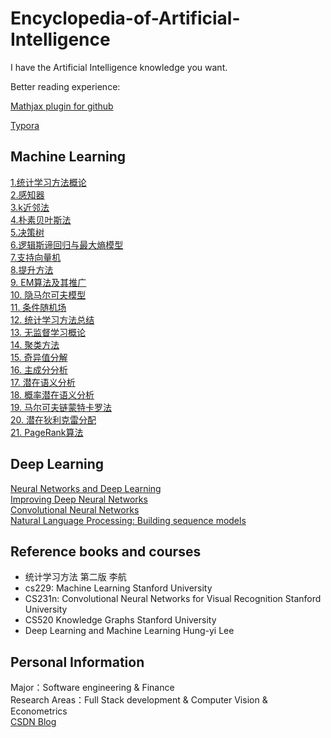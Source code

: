 # Encyclopedia-of-Artificial-Intelligence
I have the Artificial Intelligence knowledge you want. 

Better reading experience:

[Mathjax plugin for github ](https://chrome.google.com/webstore/detail/mathjax-plugin-for-github/ioemnmodlmafdkllaclgeombjnmnbima) 

[Typora]( https://typora.io/)

## Machine Learning

[1.统计学习方法概论](https://github.com/WenkeHuang/Encyclopedia-of-Artificial-Intelligence/blob/master/Machine%20Learning/1.%20%E7%BB%9F%E8%AE%A1%E5%AD%A6%E4%B9%A0%E6%96%B9%E6%B3%95%E6%A6%82%E8%AE%BA.md)  
[2.感知器](https://github.com/WenkeHuang/Encyclopedia-of-Artificial-Intelligence/blob/master/Machine%20Learning/2.%20%E6%84%9F%E7%9F%A5%E5%99%A8.md)    
[3.k近邻法](https://github.com/WenkeHuang/Encyclopedia-of-Artificial-Intelligence/blob/master/Machine%20Learning/3.%20k%E8%BF%91%E9%82%BB%E6%B3%95.md)   
[4.朴素贝叶斯法](https://github.com/WenkeHuang/Encyclopedia-of-Artificial-Intelligence/blob/master/Machine%20Learning/4.%20%E6%9C%B4%E7%B4%A0%E8%B4%9D%E5%8F%B6%E6%96%AF%E6%B3%95.md)	<br>
[5.决策树](https://github.com/WenkeHuang/Encyclopedia-of-Artificial-Intelligence/blob/master/Machine%20Learning/5.%20%E5%86%B3%E7%AD%96%E6%A0%91.md) <br>
[6.逻辑斯谛回归与最大熵模型](https://github.com/WenkeHuang/Encyclopedia-of-Artificial-Intelligence/blob/master/Machine%20Learning/6.%20%E9%80%BB%E8%BE%91%E6%96%AF%E8%92%82%E5%9B%9E%E5%BD%92%E4%B8%8E%E6%9C%80%E5%A4%A7%E7%86%B5%E6%A8%A1%E5%9E%8B.md) <br>
[7.支持向量机](https://github.com/WenkeHuang/Encyclopedia-of-Artificial-Intelligence/blob/master/Machine%20Learning/7.%20%E6%94%AF%E6%8C%81%E5%90%91%E9%87%8F%E6%9C%BA.md)<br>
[8.提升方法](https://github.com/WenkeHuang/Encyclopedia-of-Artificial-Intelligence/blob/master/Machine%20Learning/8.%20%E6%8F%90%E5%8D%87%E6%96%B9%E6%B3%95.md)<br>
[9. EM算法及其推广](https://github.com/WenkeHuang/Encyclopedia-of-Artificial-Intelligence/blob/master/Machine%20Learning/9.%20EM%E7%AE%97%E6%B3%95%E5%8F%8A%E5%85%B6%E6%8E%A8%E5%B9%BF.md)<br>
[10. 隐马尔可夫模型](https://github.com/WenkeHuang/Encyclopedia-of-Artificial-Intelligence/blob/master/Machine%20Learning/10.%20%E9%9A%90%E9%A9%AC%E5%B0%94%E5%8F%AF%E5%A4%AB%E6%A8%A1%E5%9E%8B.md)<br>
[11. 条件随机场](https://github.com/WenkeHuang/Encyclopedia-of-Artificial-Intelligence/blob/master/Machine%20Learning/11.%20%E6%9D%A1%E4%BB%B6%E9%9A%8F%E6%9C%BA%E5%9C%BA.md)<br>
[12. 统计学习方法总结](https://github.com/WenkeHuang/Encyclopedia-of-Artificial-Intelligence/blob/master/Machine%20Learning/12.%20%E7%BB%9F%E8%AE%A1%E5%AD%A6%E4%B9%A0%E6%96%B9%E6%B3%95%E6%80%BB%E7%BB%93.md)<br>
[13. 无监督学习概论](https://github.com/WenkeHuang/Encyclopedia-of-Artificial-Intelligence/blob/master/Machine%20Learning/13.%20%E6%97%A0%E7%9B%91%E7%9D%A3%E5%AD%A6%E4%B9%A0%E6%A6%82%E8%AE%BA.md)<br>
[14. 聚类方法](https://github.com/WenkeHuang/Encyclopedia-of-Artificial-Intelligence/blob/master/Machine%20Learning/14.%20%E8%81%9A%E7%B1%BB%E6%96%B9%E6%B3%95.md)<br>
[15. 奇异值分解](https://github.com/WenkeHuang/Encyclopedia-of-Artificial-Intelligence/blob/master/Machine%20Learning/15.%20%E5%A5%87%E5%BC%82%E5%80%BC%E5%88%86%E8%A7%A3.md)<br>
[16. 主成分分析](https://github.com/WenkeHuang/Encyclopedia-of-Artificial-Intelligence/blob/master/Machine%20Learning/16.%20%E4%B8%BB%E6%88%90%E5%88%86%E5%88%86%E6%9E%90.md)<br>
[17. 潜在语义分析](https://github.com/WenkeHuang/Encyclopedia-of-Artificial-Intelligence/blob/master/Machine%20Learning/17.%20%E6%BD%9C%E5%9C%A8%E8%AF%AD%E4%B9%89%E5%88%86%E6%9E%90.md)<br>
[18. 概率潜在语义分析](https://github.com/WenkeHuang/Encyclopedia-of-Artificial-Intelligence/blob/master/Machine%20Learning/18.%20%E6%A6%82%E7%8E%87%E6%BD%9C%E5%9C%A8%E8%AF%AD%E4%B9%89%E5%88%86%E6%9E%90.md)<br>
[19. 马尔可夫链蒙特卡罗法](https://github.com/WenkeHuang/Encyclopedia-of-Artificial-Intelligence/blob/master/Machine%20Learning/19.%20%E9%A9%AC%E5%B0%94%E5%8F%AF%E5%A4%AB%E9%93%BE%E8%92%99%E7%89%B9%E5%8D%A1%E7%BD%97%E6%B3%95.md)<br>
[20. 潜在狄利克雷分配](https://github.com/WenkeHuang/Encyclopedia-of-Artificial-Intelligence/blob/master/Machine%20Learning/20.%20%E6%BD%9C%E5%9C%A8%E7%8B%84%E5%88%A9%E5%85%8B%E9%9B%B7%E5%88%86%E9%85%8D.md)<br>
[21. PageRank算法](https://github.com/WenkeHuang/Encyclopedia-of-Artificial-Intelligence/blob/master/Machine%20Learning/21.%20PageRank%E7%AE%97%E6%B3%95.md)

## Deep Learning
[Neural Networks and Deep Learning](https://github.com/WenkeHuang/Encyclopedia-of-Artificial-Intelligence/blob/master/Deep%20Learning/Basic%20Knowledge/Neural%20Networks%20and%20Deep%20Learning.md)<br>
[Improving Deep Neural Networks](https://github.com/WenkeHuang/Encyclopedia-of-Artificial-Intelligence/blob/master/Deep%20Learning/Basic%20Knowledge/Improving%20Deep%20Neural%20Networks.md)<br>
[Convolutional Neural Networks](https://github.com/WenkeHuang/Encyclopedia-of-Artificial-Intelligence/blob/master/Deep%20Learning/Basic%20Knowledge/Convolutional%20Neural%20Networks.md)<br>
[Natural Language Processing: Building sequence models](https://github.com/WenkeHuang/Encyclopedia-of-Artificial-Intelligence/blob/master/Deep%20Learning/Basic%20Knowledge/Natural%20Language%20Processing%20Building%20sequence%20models.md)

## Reference books and courses
- 统计学习方法 第二版 李航
- cs229: Machine Learning Stanford University
- CS231n: Convolutional Neural Networks for Visual Recognition Stanford University
- CS520 Knowledge Graphs Stanford University
- Deep Learning and Machine Learning Hung-yi Lee
## Personal Information
Major：Software engineering & Finance    
Research Areas：Full Stack development & Computer Vision & Econometrics    
[CSDN Blog](https://blog.csdn.net/qq_41409438) 
